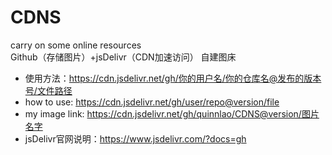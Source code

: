 # CDNS
carry on some online resources<br>
Github（存储图片）+jsDelivr（CDN加速访问） 自建图床

- 使用方法：https://cdn.jsdelivr.net/gh/你的用户名/你的仓库名@发布的版本号/文件路径
- how to use: https://cdn.jsdelivr.net/gh/user/repo@version/file
- my image link: https://cdn.jsdelivr.net/gh/quinnlao/CDNS@version/图片名字
- jsDelivr官网说明：https://www.jsdelivr.com/?docs=gh
